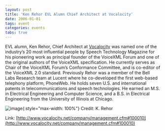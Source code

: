 ```yaml
---
layout: post
title: 'Ken Rehor EVL Alumn Chief Architect at Vocalocity'
date: 2006-01-01
tags: event
categories: events
tabs: true
---
```


EVL alumn, Ken Rehor, Chief Architect at <a href="http://www.vocalocity.net">Vocalocity</a> was named one of the industry&rsquo;s 20 most influential people by Speech Technology Magazine for his pioneering work as principal founder of the VoiceXML Forum and one of the original authors of the VoiceXML specification. He currently serves as Chair of the VoiceXML Forum&rsquo;s Conformance Committee, and is co-editor of the VoiceXML 2.0 standard. Previously Rehor was a member of the Bell Labs Research team at Lucent where he co-developed the first web-based telephony platform, PhoneWeb. He holds seven U.S. and international patents in telecommunications and speech technologies. He earned an M.S. in Electrical Engineering and Computer Science, and a B.S. in Electrical Engineering from the University of Illinois at Chicago.

![image](https://www.evl.uic.edu/output/originals/kgrehor-sm.jpg-srcw.jpg){:style="max-width: 100%"}
Credit: K. Rehor


Link: [http://www.vocalocity.net/company/management.cfm#100010](http://www.vocalocity.net/company/management.cfm#100010)
